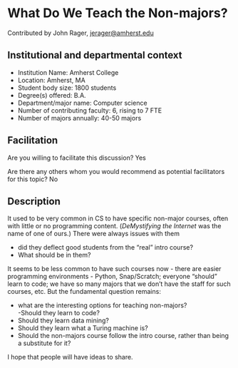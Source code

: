 # What Do We Teach the Non-majors?
Contributed by John Rager,	jerager@amherst.edu

## Institutional and departmental context
- Institution Name: Amherst College
- Location: Amherst, MA
- Student body size: 1800 students
- Degree(s) offered: B.A.
- Department/major name: Computer science
- Number of contributing faculty: 6, rising to 7 FTE
- Number of majors annually: 40-50 majors

## Facilitation
Are you willing to facilitate this discussion? Yes

Are there any others whom you would recommend as potential facilitators for this topic? No

## Description

It used to be very common in CS to have specific non-major courses, often with little or no programming content.   (_DeMystifying the Internet_ was the name of one of ours.)  There were always issues with them
 - did they deflect good students from the “real” intro course?
 - What should be in them?  

It seems to be less common to have such courses now -
there are easier programming environments - Python, Snap/Scratch; everyone “should” learn to code; we have so many majors that we don’t have the staff for such courses, etc.  But the fundamental question remains:
 - what are the interesting options for teaching non-majors?  
 -Should they learn to code?  
 - Should they learn data mining?  
 - Should they learn what a Turing machine is?
 - Should the non-majors course follow the intro course, rather than being a substitute for it?  

I hope that people will have ideas to share.
